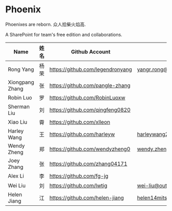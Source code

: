 # Phoenix
Phoenixes are reborn. 众人拾柴火焰高.  

A SharePoint for team's free edition and collaborations. 

| Name             | 姓名   |  Github Account            |  Email |
|------------------|----------|----------------------------|----------------------------|
| Rong Yang        | 杨荣      | https://github.com/legendronyang | yangr.rong@gmail.com |
| Xiongpang Zhang  | 张       | https://github.com/pangle-zhang  |                       |
| Robin Luo        | 罗       | https://github.com/RobinLuoxw    |                       |
| Sherman Liu      | 刘       |  https://github.com/qingfeng0820 |                       |
| Xiao Liu         | 霄       | https://github.com/xlleon        |                       | 
| Harley Wang      | 王       | https://github.com/harleyw       | harleywang2000@hotmail.com | 
| Wendy Zheng      | 郑       | https://github.com/wendyzheng0   | wendy.zheng@qq.com    |
| Joey Zhang       | 张       | https://github.com/zhang04171    |                       |
| Alex Li          | 李       | https://github.com/fg-jg         |                       |
| Wei Liu          | 刘       | https://github.com/lwtig         | wei-liu@outlook.com   |
| Helen Jiang      | 江       | https://github.com/helen-jiang   | helen14mitsui@gmail.com |

